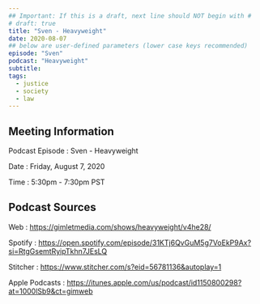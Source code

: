 ```yaml
---
## Important: If this is a draft, next line should NOT begin with #
# draft: true
title: "Sven - Heavyweight"
date: 2020-08-07
## below are user-defined parameters (lower case keys recommended)
episode: "Sven"
podcast: "Heavyweight"
subtitle:
tags:
  - justice
  - society
  - law
---
```


## Meeting Information

Podcast Episode
:   Sven - Heavyweight

Date
:   Friday, August 7, 2020

Time
:   5:30pm - 7:30pm PST

## Podcast Sources

Web
:   https://gimletmedia.com/shows/heavyweight/v4he28/

Spotify
:   https://open.spotify.com/episode/31KTj6QvGuM5g7VoEkP9Ax?si=RtgGsemtRyipTkhn7JEsLQ

Stitcher
:   https://www.stitcher.com/s?eid=56781136&autoplay=1

Apple Podcasts
:   https://itunes.apple.com/us/podcast/id1150800298?at=1000lSb9&ct=gimweb

